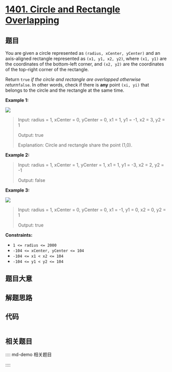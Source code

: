 # [1401. Circle and Rectangle Overlapping](https://leetcode.com/problems/circle-and-rectangle-overlapping/)

## 题目

You are given a circle represented as `(radius, xCenter, yCenter)` and an
axis-aligned rectangle represented as `(x1, y1, x2, y2)`, where `(x1, y1)` are
the coordinates of the bottom-left corner, and `(x2, y2)` are the coordinates
of the top-right corner of the rectangle.

Return `true` _if the circle and rectangle are overlapped otherwise
return_`false`. In other words, check if there is **any** point `(xi, yi)`
that belongs to the circle and the rectangle at the same time.



**Example 1:**

![](https://assets.leetcode.com/uploads/2020/02/20/sample_4_1728.png)

> Input: radius = 1, xCenter = 0, yCenter = 0, x1 = 1, y1 = -1, x2 = 3, y2 = 1
> 
> Output: true
> 
> Explanation: Circle and rectangle share the point (1,0).

**Example 2:**

> Input: radius = 1, xCenter = 1, yCenter = 1, x1 = 1, y1 = -3, x2 = 2, y2 = -1
> 
> Output: false

**Example 3:**

![](https://assets.leetcode.com/uploads/2020/02/20/sample_2_1728.png)

> Input: radius = 1, xCenter = 0, yCenter = 0, x1 = -1, y1 = 0, x2 = 0, y2 = 1
> 
> Output: true

**Constraints:**

  * `1 <= radius <= 2000`
  * `-104 <= xCenter, yCenter <= 104`
  * `-104 <= x1 < x2 <= 104`
  * `-104 <= y1 < y2 <= 104`


## 题目大意

## 解题思路

## 代码

```javascript

```

## 相关题目

:::: md-demo 相关题目

::::
